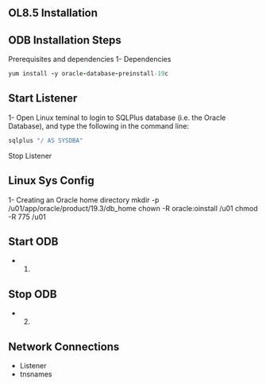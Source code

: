 OL8.5 Installation
-----


ODB Installation Steps
----
Prerequisites and dependencies
1- Dependencies 


```ruby
yum install -y oracle-database-preinstall-19c
```


Start Listener
---
1- Open Linux teminal to login to SQLPlus database (i.e. the Oracle Database), and type the following in the command line:

```ruby
sqlplus "/ AS SYSDBA"
```




Stop Listener

Linux Sys Config
---
1- Creating an Oracle home directory
mkdir -p /u01/app/oracle/product/19.3/db_home
chown -R oracle:oinstall /u01
chmod -R 775 /u01



Start ODB
----
- 1)

Stop ODB
----
- 2)


Network Connections
----
- Listener
- tnsnames
